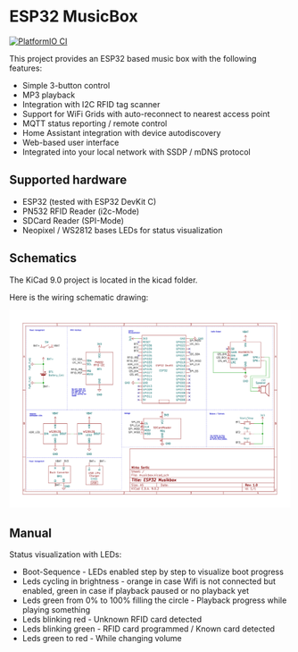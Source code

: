 # ESP32 MusicBox

[![PlatformIO CI](https://github.com/mirkosertic/ESP32MusicBox/actions/workflows/build.yml/badge.svg)](https://github.com/mirkosertic/ESP32MusicBox/actions/workflows/build.yml)

This project provides an ESP32 based music box with the following features:

* Simple 3-button control
* MP3 playback
* Integration with I2C RFID tag scanner
* Support for WiFi Grids with auto-reconnect to nearest access point
* MQTT status reporting / remote control
* Home Assistant integration with device autodiscovery
* Web-based user interface
* Integrated into your local network with SSDP / mDNS protocol

## Supported hardware

* ESP32 (tested with ESP32 DevKit C)
* PN532 RFID Reader (i2c-Mode)
* SDCard Reader (SPI-Mode)
* Neopixel / WS2812 bases LEDs for status visualization

## Schematics

The KiCad 9.0 project is located in the kicad folder.

Here is the wiring schematic drawing:

![schematics](doc/schematics.svg)

## Manual

Status visualization with LEDs:

- Boot-Sequence - LEDs enabled step by step to visualize boot progress
- Leds cycling in brightness - orange in case Wifi is not connected but enabled, green in case if playback paused or no playback yet
- Leds green from 0% to 100% filling the circle - Playback progress while playing something
- Leds blinking red - Unknown RFID card detected
- Leds blinking green - RFID card programmed / Known card detected
- Leds green to red - While changing volume
